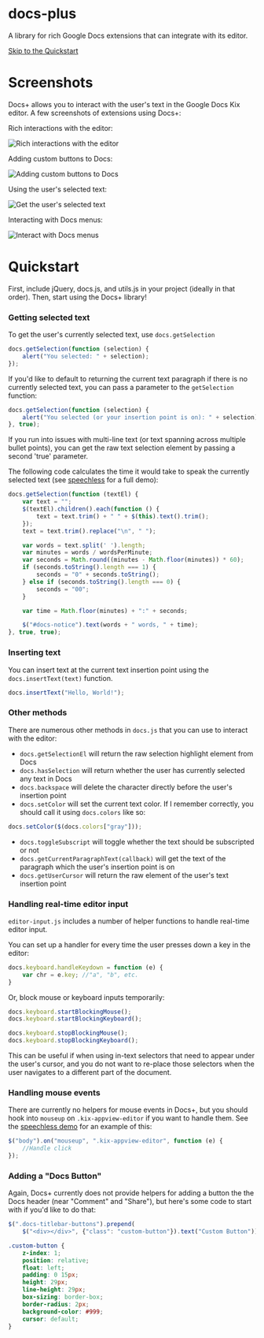 # docs-plus
A library for rich Google Docs extensions that can integrate with its editor.

[Skip to the Quickstart](#Quickstart)

# Screenshots
Docs+ allows you to interact with the user's text in the Google Docs Kix editor. A few screenshots of extensions using Docs+:

Rich interactions with the editor:

![Rich interactions with the editor](screenshots/actionselector.jpg)

Adding custom buttons to Docs:

![Adding custom buttons to Docs](screenshots/actionbutton.jpg)

Using the user's selected text:

![Get the user's selected text](screenshots/speechless.jpg)

Interacting with Docs menus:

![Interact with Docs menus](screenshots/rightclick.jpg)

# Quickstart
First, include jQuery, docs.js, and utils.js in your project (ideally in that order). Then, start using the Docs+ library!

### Getting selected text
To get the user's currently selected text, use ``docs.getSelection``

```javascript
docs.getSelection(function (selection) {
    alert("You selected: " + selection);
});
```

If you'd like to default to returning the current text paragraph if there is no currently selected text, you can pass a parameter to the ``getSelection`` function:

```javascript
docs.getSelection(function (selection) {
    alert("You selected (or your insertion point is on): " + selection);
}, true);
```

If you run into issues with multi-line text (or text spanning across multiple bullet points), you can get the raw text selection element by passing a second 'true' parameter.

The following code calculates the time it would take to speak the currently selected text (see [speechless](https://github.com/matthewsot/speechless) for a full demo):

```javascript
docs.getSelection(function (textEl) {
    var text = "";
    $(textEl).children().each(function () {
        text = text.trim() + " " + $(this).text().trim();
    });
    text = text.trim().replace("\n", " ");

    var words = text.split(' ').length;
    var minutes = words / wordsPerMinute;
    var seconds = Math.round((minutes - Math.floor(minutes)) * 60);
    if (seconds.toString().length === 1) {
        seconds = "0" + seconds.toString();
    } else if (seconds.toString().length === 0) {
        seconds = "00";
    }

    var time = Math.floor(minutes) + ":" + seconds;

    $("#docs-notice").text(words + " words, " + time);
}, true, true);
```

### Inserting text
You can insert text at the current text insertion point using the ``docs.insertText(text)`` function.

```javascript
docs.insertText("Hello, World!");
```

### Other methods
There are numerous other methods in ``docs.js`` that you can use to interact with the editor:
* ``docs.getSelectionEl`` will return the raw selection highlight element from Docs
* ``docs.hasSelection`` will return whether the user has currently selected any text in Docs
* ``docs.backspace`` will delete the character directly before the user's insertion point
* ``docs.setColor`` will set the current text color. If I remember correctly, you should call it using ``docs.colors`` like so:
```javascript
docs.setColor($(docs.colors["gray"]));
```
* ``docs.toggleSubscript`` will toggle whether the text should be subscripted or not
* ``docs.getCurrentParagraphText(callback)`` will get the text of the paragraph which the user's insertion point is on
* ``docs.getUserCursor`` will return the raw element of the user's text insertion point

### Handling real-time editor input
``editor-input.js`` includes a number of helper functions to handle real-time editor input.

You can set up a handler for every time the user presses down a key in the editor:
```javascript
docs.keyboard.handleKeydown = function (e) {
    var chr = e.key; //"a", "b", etc.
}
```

Or, block mouse or keyboard inputs temporarily:
```javascript
docs.keyboard.startBlockingMouse();
docs.keyboard.startBlockingKeyboard();

docs.keyboard.stopBlockingMouse();
docs.keyboard.stopBlockingKeyboard();
```

This can be useful if when using in-text selectors that need to appear under the user's cursor, and you do not want to re-place those selectors when the user navigates to a different part of the document.

### Handling mouse events
There are currently no helpers for mouse events in Docs+, but you should hook into ``mouseup`` on ``.kix-appview-editor`` if you want to handle them. See the [speechless demo](https://github.com/matthewsot/speechless) for an example of this:

```javascript
$("body").on("mouseup", ".kix-appview-editor", function (e) {
    //Handle click
});
```

### Adding a "Docs Button"
Again, Docs+ currently does not provide helpers for adding a button the the Docs header (near "Comment" and "Share"), but here's some code to start with if you'd like to do that:

```javascript
$(".docs-titlebar-buttons").prepend(
    $("<div></div>", {"class": "custom-button"}).text("Custom Button"));
```

```css
.custom-button {
    z-index: 1;
    position: relative;
    float: left;
    padding: 0 15px;
    height: 29px;
    line-height: 29px;
    box-sizing: border-box;
    border-radius: 2px;
    background-color: #999;
    cursor: default;
}
```
